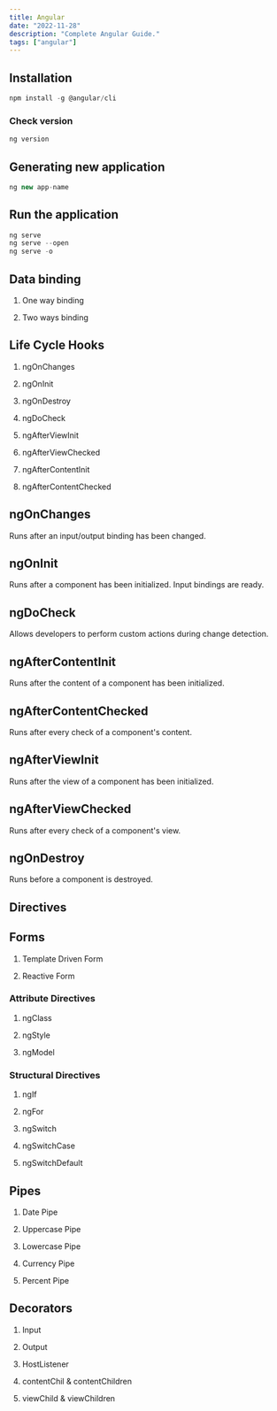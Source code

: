 ```yaml
---
title: Angular
date: "2022-11-28"
description: "Complete Angular Guide."
tags: ["angular"]
---
```


## Installation

```jsx
npm install -g @angular/cli
```

### Check version

```jsx
ng version
```

## Generating new application

```jsx
ng new app-name
```

## Run the application

```jsx
ng serve
ng serve --open
ng serve -o
```

## Data binding

1. One way binding

2. Two ways binding

## Life Cycle Hooks

1. ngOnChanges

2. ngOnInit

3. ngOnDestroy

4. ngDoCheck

5. ngAfterViewInit

6. ngAfterViewChecked

7. ngAfterContentInit

8. ngAfterContentChecked

## ngOnChanges

Runs after an input/output binding has been changed.

## ngOnInit

Runs after a component has been initialized. Input bindings are ready.

## ngDoCheck

Allows developers to perform custom actions during change detection.

## ngAfterContentInit

Runs after the content of a component has been initialized.

## ngAfterContentChecked

Runs after every check of a component's content.

## ngAfterViewInit

Runs after the view of a component has been initialized.

## ngAfterViewChecked

Runs after every check of a component's view.

## ngOnDestroy

Runs before a component is destroyed.

## Directives

## Forms

1. Template Driven Form

2. Reactive Form

### Attribute Directives

1. ngClass

2. ngStyle

3. ngModel

### Structural Directives

1. ngIf

2. ngFor

3. ngSwitch

4. ngSwitchCase

5. ngSwitchDefault

## Pipes

1. Date Pipe

2. Uppercase Pipe

3. Lowercase Pipe

4. Currency Pipe

5. Percent Pipe

## Decorators

1. Input

2. Output

3. HostListener

4. contentChil & contentChildren

5. viewChild & viewChildren
